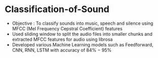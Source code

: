 # Classification-of-Sound
- Objective : To classify sounds into music, speech and silence using MFCC (Mel Frequency Cepstral Coefficient) features
- Used sliding window to split the audio files into smaller chunks and extracted MFCC features for audio using librosa
- Developed various Machine Learning models such as Feedforward, CNN, RNN, LSTM with accuracy of 84% − 95%
